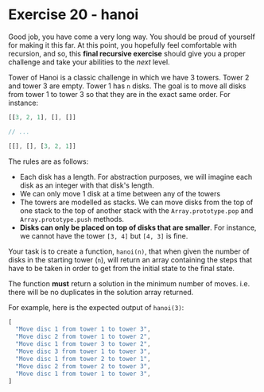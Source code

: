 # Exercise 20 - hanoi

Good job, you have come a very long way. You should be proud of yourself for making it this far. At this point, you hopefully feel comfortable with recursion, and so, this **final recursive exercise** should give you a proper challenge and take your abilities to the *next* level.

Tower of Hanoi is a classic challenge in which we have 3 towers. Tower 2 and tower 3 are empty. Tower 1 has `n` disks. The goal is to move all disks from tower 1 to tower 3 so that they are in the exact same order. For instance:

```javascript
[[3, 2, 1], [], []] 

// ...

[[], [], [3, 2, 1]]
```

The rules are as follows:
- Each disk has a length. For abstraction purposes, we will imagine each disk as an integer with that disk's length.
- We can only move 1 disk at a time between any of the towers
- The towers are modelled as stacks. We can move disks from the top of one stack to the top of another stack with the `Array.prototype.pop` and `Array.prototype.push` methods.
- **Disks can only be placed on top of disks that are smaller**. For instance, we cannot have the tower `[3, 4]` but `[4, 3]` is fine.

Your task is to create a function, `hanoi(n)`, that when given the number of disks in the starting tower (`n`), will return an array containing the steps that have to be taken in order to get from the initial state to the final state.

The function **must** return a solution in the minimum number of moves. i.e. there will be no duplicates in the solution array returned.

For example, here is the expected output of `hanoi(3)`:

```javascript
[
  "Move disc 1 from tower 1 to tower 3",
  "Move disc 2 from tower 1 to tower 2",
  "Move disc 1 from tower 3 to tower 2",
  "Move disc 3 from tower 1 to tower 3",
  "Move disc 1 from tower 2 to tower 1",
  "Move disc 2 from tower 2 to tower 3",
  "Move disc 1 from tower 1 to tower 3",
]
```
